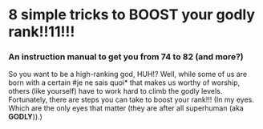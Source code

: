 # 8 simple tricks to BOOST your godly rank!!11!!!
### An instruction manual to get you from 74 to 82 (and more?)

So you want to be a high-ranking god, HUH!? Well, while some of us are born with a certain #je ne sais quoi* that makes us worthy of worship, others (like yourself) have to work hard to climb the godly levels. Fortunately, there are steps you can take to boost your rank!!! (In my eyes. Which are the only eyes that matter (they are after all superhuman (aka **GODLY**)).)


